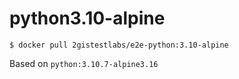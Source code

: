 # python3.10-alpine

```shell
$ docker pull 2gistestlabs/e2e-python:3.10-alpine
```

Based on `python:3.10.7-alpine3.16`
